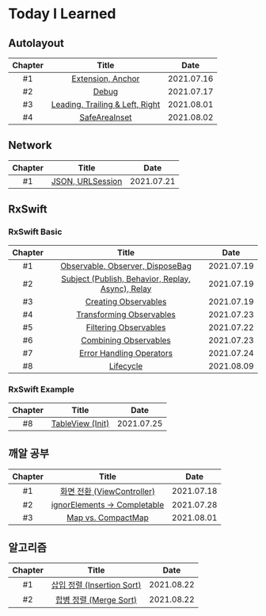 # Today I Learned

## Autolayout

|Chapter|Title|Date|
|:-------:|:-----:|:---:|
|#1|[Extension, Anchor](https://github.com/hogumachu/TIL/blob/main/Note/AutoLayout.md#1-extension-anchor)|2021.07.16|
|#2|[Debug](https://github.com/hogumachu/TIL/blob/main/Note/AutoLayout.md#2-debug)|2021.07.17|
|#3|[Leading, Trailing & Left, Right](https://github.com/hogumachu/TIL/blob/main/Note/AutoLayout.md#3-leading-trailing--left-right)|2021.08.01|
|#4|[SafeAreaInset](https://github.com/hogumachu/TIL/blob/main/Note/AutoLayout.md#4-safeareainset)|2021.08.02|




## Network

|Chapter|Title|Date|
|:-------:|:-----:|:---:|
|#1|[JSON, URLSession](https://github.com/hogumachu/TIL/blob/main/Note/Network.md#1-json--urlsession)|2021.07.21|


## RxSwift
### RxSwift Basic

|Chapter|Title|Date|
|:-------:|:-----:|:---:|
|#1|[Observable, Observer, DisposeBag](https://github.com/hogumachu/TIL/blob/main/Note/RxSwift.md#1-observable-observer-disposebag)|2021.07.19|
|#2|[Subject (Publish, Behavior, Replay, Async), Relay](https://github.com/hogumachu/TIL/blob/main/Note/RxSwift.md#2-subject-publish-behavior-replay-async-relay)|2021.07.19|
|#3|[Creating Observables](https://github.com/hogumachu/TIL/blob/main/Note/RxSwift.md#3-creating-observables)|2021.07.19|
|#4|[Transforming Observables](https://github.com/hogumachu/TIL/blob/main/Note/RxSwift.md#4-transforming-observables)|2021.07.23|
|#5|[Filtering Observables](https://github.com/hogumachu/TIL/blob/main/Note/RxSwift.md#5-filtering-observables)|2021.07.22|
|#6|[Combining Observables](https://github.com/hogumachu/TIL/blob/main/Note/RxSwift.md#6-combining-observables)|2021.07.23|
|#7|[Error Handling Operators](https://github.com/hogumachu/TIL/blob/main/Note/RxSwift.md#7-error-handling-operators)|2021.07.24|
|#8|[Lifecycle](https://github.com/hogumachu/TIL/blob/main/Note/RxSwift.md#8-lifecycle)|2021.08.09|


### RxSwift Example
|Chapter|Title|Date|
|:-------:|:-----:|:---:|
|#8|[TableView (Init)](https://github.com/hogumachu/TIL/blob/main/Note/RxSwift%20Example.md#8-tableview-init)|2021.07.25|

## 깨알 공부
|Chapter|Title|Date|
|:-------:|:-----:|:---:|
|#1|[화면 전환 (ViewController)](https://github.com/hogumachu/TIL/blob/main/Note/ETC.md#1-%ED%99%94%EB%A9%B4-%EC%A0%84%ED%99%98-viewcontroller)|2021.07.18|
|#2|[ignorElements -> Completable](https://github.com/hogumachu/TIL/blob/main/Note/ETC.md#2-ignoreelements---completable)|2021.07.28|
|#3|[Map vs. CompactMap](https://github.com/hogumachu/TIL/blob/main/Note/ETC.md#3-map-vs-compactmap)|2021.08.01|

## 알고리즘
|Chapter|Title|Date|
|:-------:|:-----:|:---:|
|#1|[삽입 정렬 (Insertion Sort)](https://github.com/hogumachu/TIL/blob/main/Note/Algorithm.md#11-insertion-sort)|2021.08.22|
|#2|[합병 정렬 (Merge Sort)](https://github.com/hogumachu/TIL/blob/main/Note/Algorithm.md#12-merge-sort)|2021.08.22|




